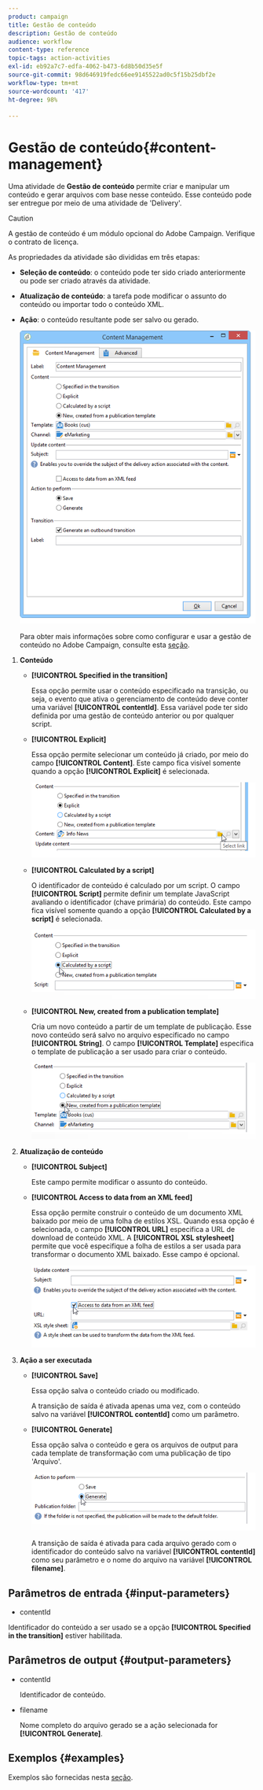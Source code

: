 ```yaml
---
product: campaign
title: Gestão de conteúdo
description: Gestão de conteúdo
audience: workflow
content-type: reference
topic-tags: action-activities
exl-id: eb92a7c7-edfa-4062-b473-6d8b50d35e5f
source-git-commit: 98d646919fedc66ee9145522ad0c5f15b25dbf2e
workflow-type: tm+mt
source-wordcount: '417'
ht-degree: 98%

---
```


# Gestão de conteúdo{#content-management}

Uma atividade de **Gestão de conteúdo** permite criar e manipular um conteúdo e gerar arquivos com base nesse conteúdo. Esse conteúdo pode ser entregue por meio de uma atividade de &#39;Delivery&#39;.

>[!CAUTION]
>
>A gestão de conteúdo é um módulo opcional do Adobe Campaign. Verifique o contrato de licença.

As propriedades da atividade são divididas em três etapas:

* **Seleção de conteúdo**: o conteúdo pode ter sido criado anteriormente ou pode ser criado através da atividade.
* **Atualização de conteúdo**: a tarefa pode modificar o assunto do conteúdo ou importar todo o conteúdo XML.
* **Ação**: o conteúdo resultante pode ser salvo ou gerado.

   ![](assets/content_mgmt_edit.png)

   Para obter mais informações sobre como configurar e usar a gestão de conteúdo no Adobe Campaign, consulte esta [seção](../../delivery/using/about-content-management.md).

1. **Conteúdo**

   * **[!UICONTROL Specified in the transition]**

      Essa opção permite usar o conteúdo especificado na transição, ou seja, o evento que ativa o gerenciamento de conteúdo deve conter uma variável **[!UICONTROL contentId]**. Essa variável pode ter sido definida por uma gestão de conteúdo anterior ou por qualquer script.

   * **[!UICONTROL Explicit]**

      Essa opção permite selecionar um conteúdo já criado, por meio do campo **[!UICONTROL Content]**. Este campo fica visível somente quando a opção **[!UICONTROL Explicit]** é selecionada.

      ![](assets/content_mgmt_explicit.png)

   * **[!UICONTROL Calculated by a script]**

      O identificador de conteúdo é calculado por um script. O campo **[!UICONTROL Script]** permite definir um template JavaScript avaliando o identificador (chave primária) do conteúdo. Este campo fica visível somente quando a opção **[!UICONTROL Calculated by a script]** é selecionada.

      ![](assets/content_mgmt_script.png)

   * **[!UICONTROL New, created from a publication template]**

      Cria um novo conteúdo a partir de um template de publicação. Esse novo conteúdo será salvo no arquivo especificado no campo **[!UICONTROL String]**. O campo **[!UICONTROL Template]** especifica o template de publicação a ser usado para criar o conteúdo.

      ![](assets/content_mgmt_new.png)

1. **Atualização de conteúdo**

   * **[!UICONTROL Subject]**

      Este campo permite modificar o assunto do conteúdo.

   * **[!UICONTROL Access to data from an XML feed]**

      Essa opção permite construir o conteúdo de um documento XML baixado por meio de uma folha de estilos XSL. Quando essa opção é selecionada, o campo **[!UICONTROL URL]** especifica a URL de download de conteúdo XML. A **[!UICONTROL XSL stylesheet]** permite que você especifique a folha de estilos a ser usada para transformar o documento XML baixado. Esse campo é opcional.

      ![](assets/content_mgmt_xmlcontent.png)

1. **Ação a ser executada**

   * **[!UICONTROL Save]**

      Essa opção salva o conteúdo criado ou modificado.

      A transição de saída é ativada apenas uma vez, com o conteúdo salvo na variável **[!UICONTROL contentId]** como um parâmetro.

   * **[!UICONTROL Generate]**

      Essa opção salva o conteúdo e gera os arquivos de output para cada template de transformação com uma publicação de tipo &#39;Arquivo&#39;.

      ![](assets/content_mgmt_generate.png)

      A transição de saída é ativada para cada arquivo gerado com o identificador do conteúdo salvo na variável **[!UICONTROL contentId]** como seu parâmetro e o nome do arquivo na variável **[!UICONTROL filename]**.

## Parâmetros de entrada {#input-parameters}

* contentId

Identificador do conteúdo a ser usado se a opção **[!UICONTROL Specified in the transition]** estiver habilitada.

## Parâmetros de output {#output-parameters}

* contentId

   Identificador de conteúdo.

* filename

   Nome completo do arquivo gerado se a ação selecionada for **[!UICONTROL Generate]**.

## Exemplos {#examples}

Exemplos são fornecidas nesta [seção](../../delivery/using/automating-via-workflows.md#examples).
